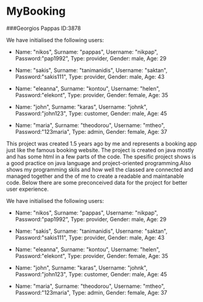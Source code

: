 # MyBooking
###Georgios Pappas ID:3878


We have initialised the following users:
- Name: "nikos", Surname: "pappas", Username: "nikpap", Password:"pap1992", Type: provider, Gender: male, Age: 29


- Name: "sakis", Surname: "tanimanidis", Username: "saktan", Password:"sakis111", Type: provider, Gender: male, Age: 43


- Name: "eleanna", Surname: "kontou", Username: "helen", Password:"elekont", Type: provider, Gender: female, Age: 35


- Name: "john", Surname: "karas", Username: "johnk", Password:"john123", Type: customer, Gender: male, Age: 45


- Name: "maria", Surname: "theodorou", Username: "mtheo", Password:"123maria", Type: admin, Gender: female, Age: 37

This project was created 1.5 years ago by me and represents a booking app just like the famous booking website.
The project is created on java mostly and has some html in a few parts of the code.
The spesific project shows is a good practice on java language and project-oriented programming.Also shows my programming skils and how well the classed are connected  and managed together and the of me to create a readable and maintanable code. Below there are some preconceived data for the project for better user experience.


We have initialised the following users:
- Name: "nikos", Surname: "pappas", Username: "nikpap", Password:"pap1992", Type: provider, Gender: male, Age: 29


- Name: "sakis", Surname: "tanimanidis", Username: "saktan", Password:"sakis111", Type: provider, Gender: male, Age: 43


- Name: "eleanna", Surname: "kontou", Username: "helen", Password:"elekont", Type: provider, Gender: female, Age: 35


- Name: "john", Surname: "karas", Username: "johnk", Password:"john123", Type: customer, Gender: male, Age: 45


- Name: "maria", Surname: "theodorou", Username: "mtheo", Password:"123maria", Type: admin, Gender: female, Age: 37
